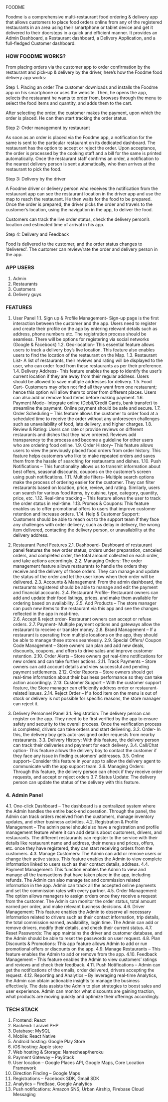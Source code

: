 FOODME

	
Foodme is a comprehensive multi-restaurant food ordering & delivery app that allows customers to place food orders online from any of the registered restaurants in an area using their smartphone or tablet device and get it delivered to their doorsteps in a quick and efficient manner.
 It provides an Admin Dashboard, a Restaurant dashboard, a Delivery Application, and a full-fledged Customer dashboard.


### HOW FOODME WORKS?
From placing orders via the customer app to order confirmation by the restaurant and pick-up & delivery by the driver, here’s how the Foodme food delivery app works:

Step 1. Placing an order
The customer downloads and installs the Foodme app on his smartphone or uses the website. Then, he opens the app, selects the restaurant he wants to order from, browses through the menu to select the food items and quantity, and adds them to the cart.

After selecting the order, the customer makes the payment, upon which the order is placed. He can then start tracking the order status.

Step 2: Order management by restaurant
	
As soon as an order is placed via the Foodme app, a notification for the same is sent to the particular restaurant on its dedicated dashboard. The restaurant has the option to accept or reject the order. Upon acceptance, the order is processed by the cooking staff and a bill for the same is printed automatically. Once the restaurant staff confirms an order, a notification to the nearest delivery person is sent automatically, who then arrives at the restaurant to pick the food.

Step 3: Delivery by the driver

A Foodme driver or delivery person who receives the notification from the restaurant app can see the restaurant location in the driver app and use the map to reach the restaurant. He then waits for the food to be prepared. Once the order is prepared, the driver picks the order and travels to the customer’s location, using the navigation in the app, to deliver the food.

Customers can track the live order status, check the delivery person’s location and estimated time of arrival in his app.

Step 4: Delivery and Feedback

Food is delivered to the customer, and the order status changes to ‘delivered’. The customer can review/rate the order and delivery person in the app.


### APP USERS
1.	Admin
2.	Restaurants
3.	Customers
4.	Delivery guys

### FEATURES
1.	User Panel
1.1.	Sign up & Profile Management- Sign-up page is the first interaction between the customer and the app.  Users need to register and create their profile on the app by entering relevant details such as address, phone numbers etc. The registration process should be seamless. There will be options for registering via social networks (Google & Facebook) 
1.2.	Geo-location- This essential feature allows users to track a delivery boy’s live location. This feature also enables users to find the location of the restaurant on the Map.
1.3.	Restaurant List- A list of restaurants, their reviews and rating will be displayed to the user, who can order food from these restaurants as per their preference.
1.4.	Delivery Address- This feature enables the app to identify the user’s current location if they are away from their regular address. Users should be allowed to save multiple addresses for delivery.
1.5.	Food Cart- Customers may often not find all they want from one restaurant; hence this option will allow them to order from different places. Users can also add or remove food items before making payment.
1.6.	Payment Mode– Integrate online (Debit/Credit Cards, bank transfer) to streamline the payment. Online payment should be safe and secure.
1.7.	Order Scheduling – This feature allows the customer to order food at a scheduled time to receive the order without any unforeseen challenges such as unavailability of food, late delivery, and higher charges.
1.8.	Review & Rating: Users can rate or provide reviews on different restaurants and dishes that they have ordered. Reviews add transparency to the process and become a guideline for other users who are ordering food online.
1.9.	Order History– This feature allows users to view the previously placed food orders from order history. This feature helps customers who like to make repeated orders and saves them from the hassle of searching for restaurants and dishes.
1.10.	Push Notifications – This functionality allows us to transmit information about best offers, seasonal discounts, coupons on the customer’s screen using push notifications.
1.11.	Multiple filters- Multiple search options make the process of ordering easier for the customer. They can filter restaurants based on location, price, review, and rating. Similarly, users can search for various food items, by cuisine, type, category, quantity, price, etc.
1.12.	Real-time tracking – This feature allows the user to track the order status in real-time. 
1.13.	Promos & Coupons: This feature enables us to offer promotional offers to users that improve customer retention and increase orders.
1.14.	Help & Customer Support:  Customers should be able to reach out to the support team if they face any challenges with order delivery, such as delay in delivery, the wrong item delivered, contacting the delivery person, or unavailability at the delivery address.




2.	 Restaurant Panel Features
2.1.	Dashboard- Dashboard of restaurant panel features the new order status, orders under preparation, canceled orders, and completed order, the total amount collected on each order, and take actions accordingly.
2.2.	Managing Orders: The order management feature allows restaurants to handle the orders they receive and the delivery of those orders. They can manage and update the status of the order and let the user know when their order will be delivered.
2.3.	Accounts & Management: From the admin dashboard, the restaurants registered should be able to manage and edit the payment and financial accounts.
2.4.	Restaurant Profile- Restaurant owners can add and update their food listings, prices, and make them available for ordering based on availability. 
2.5.	Add Products – The store manager can push new items to the restaurant via this app and see the changes reflected in the app in real-time.	
2.6.	Accept & reject order- Restaurant owners can accept or refuse orders.
2.7.	Payment- Multiple payment options and gateways allow the restaurant to receive or transfer money.
2.8.	Brand Management – If a restaurant is operating from multiple locations on the app, they should be able to manage these stores seamlessly.
2.9.	Special Offers/ Coupon Code Management – Store owners can plan and add new deals, discounts, coupons, and offers to drive sales and improve customer retention.
2.10.	Order Alerts – Store owners get real-time notifications for new orders and can take further actions.
2.11.	Track Payments – Store owners can add account details and view successful and pending payment settlements.
2.12.	Order Reports – Store owners should get real-time information about their business performance so they can take action accordingly.
2.13.	Customer Support – With the customer support feature, the Store manager can efficiently address order or restaurant-related issues.
2.14.	Reject Order – If a food item on the menu is out of stock or delivery is not possible for specific reasons, the store manager can reject it.	




3.	 Delivery Personnel Panel
3.1.	Registration: The delivery person can register on the app. They need to be first verified by the app to ensure safety and security to the overall process. Once the verification process is completed, drivers can take orders and start delivering.
3.2.	Order- In this, the delivery boy gets auto-assigned order requests from nearby restaurants. 
3.3.	Delivery History: With this feature, the delivery person can track their deliveries and payment for each delivery.
3.4.	Call/Chat option- This feature allows the delivery boy to contact the customer if they face any issue in finding customers’ addresses.
3.5.	Online support– Consider this feature in your app to allow the delivery agent to communicate with the app support team.
3.6.	Managing Orders: Through this feature, the delivery person can check if they receive order requests, and accept or reject orders
3.7.	Status Update: The delivery person can update the status of the delivery with this feature.


### 4.	 Admin Panel
4.1.	One-click Dashboard – The dashboard is a centralized system where the Admin handles the entire back-end operation.  Through the panel, the Admin can track orders received from the customers, manage inventory updates, and other business activities.
4.2.	Registration & Profile Management – The admin panel should also have a registration and profile management feature where it can add details about customers, drivers, and restaurants. The different restaurants can register to the service with their details like restaurant name and address, their menus and prices, offers, etc. once they have registered, they can start receiving orders from the customers.
4.3.	Manage Customers: The Admin can add or remove users or change their active status. This feature enables the Admin to view complete information linked to users such as their contact details, address.
4.4.	Payment Management: This function enables the Admin to view and manage all the transactions that have taken place in the app, including refunds. The Admin can also manage tax and commission related information in the app. Admin can track all the accepted online payments and set the commission rates with every partner.
4.5.	Order Management: The option allows managers to assign orders once they receive a request from the customer. The Admin can monitor the order status, total amount earned per order, and make relevant business decisions.
4.6.	Driver Management:  This feature enables the Admin to observe all necessary information related to drivers such as their contact information, trip details, the total commission earned, availability, login time. The Admin can add or remove drivers, modify their details, and check their current status.
4.7.	Reset Passwords: The app maintains the driver and customer database, and the Admin should be able to reset the passwords on user request.
4.8.	Plan Discounts & Promotions: This app feature allows Admin to add or run promotional offers or discounts on the app. 
4.9.	Manage Restaurants – This feature enables the Admin to add or remove from the app. 
4.10.	Feedback Management – This feature enables the Admin to view customers’ ratings and reviews and check their feedback.
4.11.	Push Notifications – Admin can get the notifications of the emails, order delivered, drivers accepting the request.
4.12.	Reporting and Analytics – By leveraging real-time Analytics, the Admin can obtain actionable insights to manage the business effectively. The data assists the Admin to plan strategies to boost sales and user experience. Admin can monitor what discounts are gaining traction, what products are moving quickly and optimize their offerings accordingly. 


### TECH STACK
1.	Frontend: React
2.	Backend: Laravel PHP
3.	Database: MySQL
4.	Mobile: React Native
5.	Android hosting: Google Play Store
6.	iOS hosting: Apple store
7.	Web hosting & Storage: Namecheap/heroku
8.	Payment Gateway – PayStack
9.	User location – Google Places API, Google Maps, Core Location Framework
10.	Direction Finding – Google Maps
11.	Registrations – Facebook SDK, Gmail SDK
12.	Analytics – FireBase, Google Analytics
13.	Push notifications: Amazon SNS, Urban Airship, Firebase Cloud Messaging
